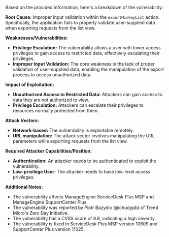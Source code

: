 Based on the provided information, here's a breakdown of the vulnerability:

**Root Cause:** Improper input validation within the `exportMickeyList` action. Specifically, the application fails to properly validate user-supplied data when exporting requests from the list view.

**Weaknesses/Vulnerabilities:**
*   **Privilege Escalation:** The vulnerability allows a user with lower access privileges to gain access to restricted data, effectively escalating their privileges.
*   **Improper Input Validation:** The core weakness is the lack of proper validation of user-supplied data, enabling the manipulation of the export process to access unauthorized data.

**Impact of Exploitation:**
*   **Unauthorized Access to Restricted Data:** Attackers can gain access to data they are not authorized to view.
*   **Privilege Escalation:** Attackers can escalate their privileges to resources normally protected from them.

**Attack Vectors:**
*   **Network-based:** The vulnerability is exploitable remotely.
*   **URL manipulation:** The attack vector involves manipulating the URL parameters while exporting requests from the list view.

**Required Attacker Capabilities/Position:**
*   **Authentication:** An attacker needs to be authenticated to exploit the vulnerability.
*   **Low-privilege User:** The attacker needs to have low-level access privileges.

**Additional Notes:**
*   The vulnerability affects ManageEngine ServiceDesk Plus MSP and ManageEngine SupportCenter Plus
*   The vulnerability was reported by Piotr Bazydlo (@chudypb) of Trend Micro's Zero Day Initiative.
*   The vulnerability has a CVSS score of 8.8, indicating a high severity.
*   The vulnerability is fixed in ServiceDesk Plus MSP version 10609 and SupportCenter Plus version 11025.